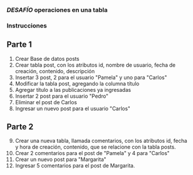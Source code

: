 ### *DESAFÍO* operaciones en una tabla
### Instrucciones
## Parte 1
1. Crear Base de datos posts
2. Crear tabla post, con los atributos id, nombre de usuario, fecha de creación, contenido,
descripción
3. Insertar 3 post, 2 para el usuario "Pamela" y uno para "Carlos" 
4. Modificar la tabla post, agregando la columna título
5. Agregar título a las publicaciones ya ingresadas 
6. Insertar 2 post para el usuario "Pedro" 
7. Eliminar el post de Carlos
8. Ingresar un nuevo post para el usuario "Carlos" 
## Parte 2
9. Crear una nueva tabla, llamada comentarios, con los atributos id, fecha y hora de creación,
contenido, que se relacione con la tabla posts.
10. Crear 2 comentarios para el post de "Pamela" y 4 para "Carlos" 
11. Crear un nuevo post para "Margarita"
12. Ingresar 5 comentarios para el post de Margarita.
